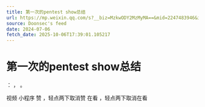 ```yaml
---
title: 第一次的pentest show总结
url: https://mp.weixin.qq.com/s?__biz=MzkwODY2MzMyMA==&mid=2247483946&idx=1&sn=10c423f7a1c61e514526684057ee1d48
source: Doonsec's feed
date: 2024-07-06
fetch_date: 2025-10-06T17:39:01.105217
---
```


# 第一次的pentest show总结

：
，
。

视频
小程序
赞
，轻点两下取消赞
在看
，轻点两下取消在看